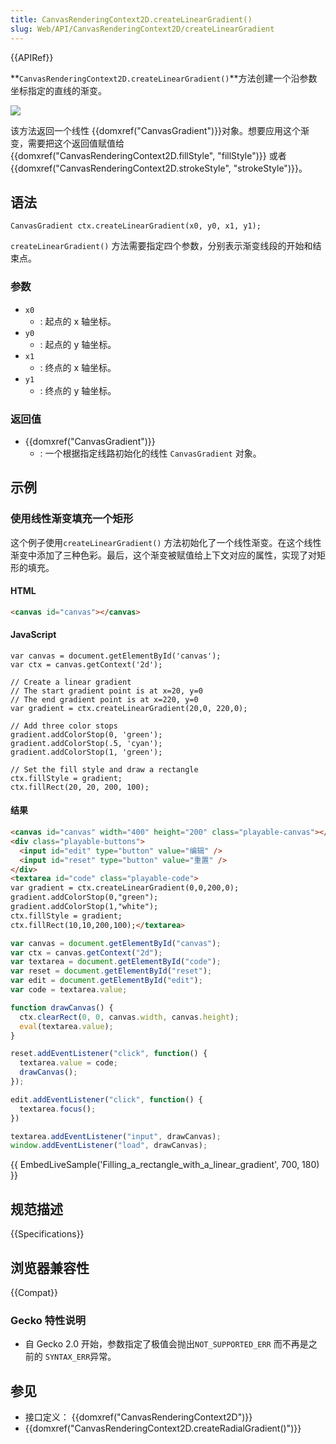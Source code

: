 ```yaml
---
title: CanvasRenderingContext2D.createLinearGradient()
slug: Web/API/CanvasRenderingContext2D/createLinearGradient
---
```


{{APIRef}}

**`CanvasRenderingContext2D.createLinearGradient()`**方法创建一个沿参数坐标指定的直线的渐变。

![](mdn-canvas-lineargradient.png)

该方法返回一个线性 {{domxref("CanvasGradient")}}对象。想要应用这个渐变，需要把这个返回值赋值给 {{domxref("CanvasRenderingContext2D.fillStyle", "fillStyle")}} 或者 {{domxref("CanvasRenderingContext2D.strokeStyle", "strokeStyle")}}。

## 语法

```
CanvasGradient ctx.createLinearGradient(x0, y0, x1, y1);
```

`createLinearGradient()` 方法需要指定四个参数，分别表示渐变线段的开始和结束点。

### 参数

- `x0`
  - : 起点的 x 轴坐标。
- `y0`
  - : 起点的 y 轴坐标。
- `x1`
  - : 终点的 x 轴坐标。
- `y1`
  - : 终点的 y 轴坐标。

### 返回值

- {{domxref("CanvasGradient")}}
  - : 一个根据指定线路初始化的线性 `CanvasGradient` 对象。

## 示例

### 使用线性渐变填充一个矩形

这个例子使用`createLinearGradient()` 方法初始化了一个线性渐变。在这个线性渐变中添加了三种色彩。最后，这个渐变被赋值给上下文对应的属性，实现了对矩形的填充。

#### HTML

```html
<canvas id="canvas"></canvas>
```

#### JavaScript

```
var canvas = document.getElementById('canvas');
var ctx = canvas.getContext('2d');

// Create a linear gradient
// The start gradient point is at x=20, y=0
// The end gradient point is at x=220, y=0
var gradient = ctx.createLinearGradient(20,0, 220,0);

// Add three color stops
gradient.addColorStop(0, 'green');
gradient.addColorStop(.5, 'cyan');
gradient.addColorStop(1, 'green');

// Set the fill style and draw a rectangle
ctx.fillStyle = gradient;
ctx.fillRect(20, 20, 200, 100);
```

#### 结果

```html hidden
<canvas id="canvas" width="400" height="200" class="playable-canvas"></canvas>
<div class="playable-buttons">
  <input id="edit" type="button" value="编辑" />
  <input id="reset" type="button" value="重置" />
</div>
<textarea id="code" class="playable-code">
var gradient = ctx.createLinearGradient(0,0,200,0);
gradient.addColorStop(0,"green");
gradient.addColorStop(1,"white");
ctx.fillStyle = gradient;
ctx.fillRect(10,10,200,100);</textarea>
```

```js hidden
var canvas = document.getElementById("canvas");
var ctx = canvas.getContext("2d");
var textarea = document.getElementById("code");
var reset = document.getElementById("reset");
var edit = document.getElementById("edit");
var code = textarea.value;

function drawCanvas() {
  ctx.clearRect(0, 0, canvas.width, canvas.height);
  eval(textarea.value);
}

reset.addEventListener("click", function() {
  textarea.value = code;
  drawCanvas();
});

edit.addEventListener("click", function() {
  textarea.focus();
})

textarea.addEventListener("input", drawCanvas);
window.addEventListener("load", drawCanvas);
```

{{ EmbedLiveSample('Filling_a_rectangle_with_a_linear_gradient', 700, 180) }}

## 规范描述

{{Specifications}}

## 浏览器兼容性

{{Compat}}

### Gecko 特性说明

- 自 Gecko 2.0 开始，参数指定了极值会抛出`NOT_SUPPORTED_ERR` 而不再是之前的 `SYNTAX_ERR`异常。

## 参见

- 接口定义： {{domxref("CanvasRenderingContext2D")}}
- {{domxref("CanvasRenderingContext2D.createRadialGradient()")}}
